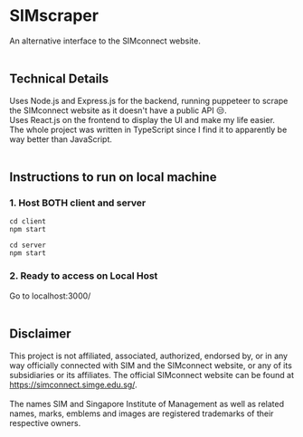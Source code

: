# SIMscraper
An alternative interface to the SIMconnect website.
<br/><br/>

## Technical Details
Uses Node.js and Express.js for the backend, running puppeteer to scrape the SIMconnect website as it doesn't have a public API 😒.  
Uses React.js on the frontend to display the UI and make my life easier.  
The whole project was written in TypeScript since I find it to apparently be way better than JavaScript.
<br/><br/>

## Instructions to run on local machine
### 1. Host BOTH client and server
```
cd client
npm start
```
```
cd server
npm start
```
### 2. Ready to access on Local Host
Go to localhost:3000/
<br/><br/>

## Disclaimer
This project is not affiliated, associated, authorized, endorsed by, or in any way officially connected with SIM and the SIMconnect website, 
or any of its subsidiaries or its affiliates. The official SIMconnect website can be found at https://simconnect.simge.edu.sg/.
<br/><br/>
The names SIM and Singapore Institute of Management as well as related names, marks, emblems and images are registered trademarks of their respective owners.
<br/><br/>
